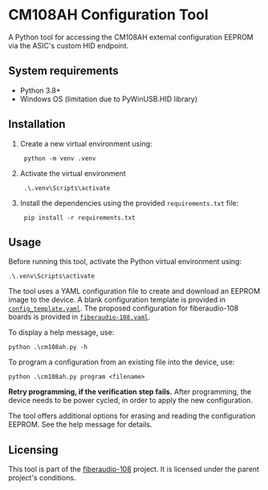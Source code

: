 # CM108AH Configuration Tool

A Python tool for accessing the CM108AH external configuration EEPROM via the ASIC's custom HID endpoint.

## System requirements

* Python 3.8+
* Windows OS (limitation due to PyWinUSB.HID library)

## Installation

1. Create a new virtual environment using:

        python -m venv .venv

2. Activate the virtual environment

        .\.venv\Scripts\activate

3. Install the dependencies using the provided `requirements.txt` file:

        pip install -r requirements.txt

## Usage

Before running this tool, activate the Python virtual environment using:

    .\.venv\Scripts\activate

The tool uses a YAML configuration file to create and download an EEPROM image to the device. A blank configuration template is provided in [`config_template.yaml`](config_template.yaml). The proposed configuration for fiberaudio-108 boards is provided in [`fiberaudio-108.yaml`](fiberaudio-108.yaml).

To display a help message, use:

    python .\cm108ah.py -h

To program a configuration from an existing file into the device, use:

    python .\cm108ah.py program <filename>

**Retry programming, if the verification step fails.** After programming, the device needs to be power cycled, in order to apply the new configuration.

The tool offers additional options for erasing and reading the configuration EEPROM. See the help message for details.

## Licensing

This tool is part of the [fiberaudio-108](https://github.com/islandcontroller/fiberaudio-108) project. It is licensed under the parent project's conditions.